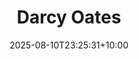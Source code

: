 ---
title: "Darcy Oates"
date: 2025-08-10T23:25:31+10:00
draft: false
photo: "/images/darcy.png"
position: "Undergraduate CAP Representative"
role_types:
  - "College Representative"
  - "NUS Delegate"
role_weights:
  "NUS Delegate": 5
---